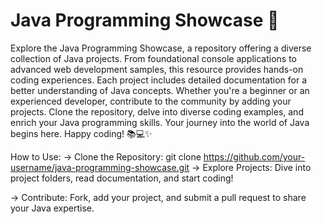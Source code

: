 # Java Programming Showcase 🚀
Explore the Java Programming Showcase, a repository offering a diverse collection of Java projects. From foundational console applications to advanced web development samples, this resource provides hands-on coding experiences. Each project includes detailed documentation for a better understanding of Java concepts. Whether you're a beginner or an experienced developer, contribute to the community by adding your projects. Clone the repository, delve into diverse coding examples, and enrich your Java programming skills. Your journey into the world of Java begins here. Happy coding! 📚💻✨

How to Use:
-> Clone the Repository:
git clone https://github.com/your-username/java-programming-showcase.git
-> Explore Projects:
Dive into project folders, read documentation, and start coding!

-> Contribute:
Fork, add your project, and submit a pull request to share your Java expertise.





